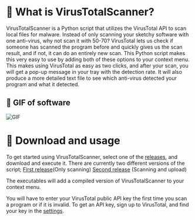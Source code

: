 # 📃 What is VirusTotalScanner?

VirusTotalScanner is a Python script that utilizes the VirusTotal API to scan local files for malware. Instead of only scanning your sketchy software with one anti-virus, why not scan it with 50-70? VirusTotal lets us check if someone has scanned the program before and quickly gives us the scan result, and if not, it can do an entirely new scan. This Python script makes this very easy to use by adding both of these options to your context menu. This makes using VirusTotal as easy as two clicks, and after your scan, you will get a pop-up message in your tray with the detection rate. It will also produce a more detailed text file to see which anti-virus detected your program and what it detected.

## 🎥 GIF of software
![GIF](https://raw.githubusercontent.com/henriksb/VirusTotalScanner/master/gif.gif)


# 📁 Download and usage
To get started using VirusTotalScanner, select one of the [releases](https://github.com/henriksb/VirusTotalScanner#releases), and download and execute it. There are currently two different versions of the script;
[First release](https://github.com/henriksb/VirusTotalScanner/releases/download/6/VirusTotalScanner_Installer.exe)(Only scanning)
[Second release](https://github.com/henriksb/VirusTotalScanner/releases/download/14/VirusTotal_Installer.exe) (Scanning and upload)

The executables will add a compiled version of VirusTotalScanner to your context menu.

You will have to enter your VirusTotal public API key the first time you scan a program or if it is invalid. To get an API key, sign up to VirusTotal, and find your key in the [settings](https://www.virustotal.com/#/settings/apikey).

